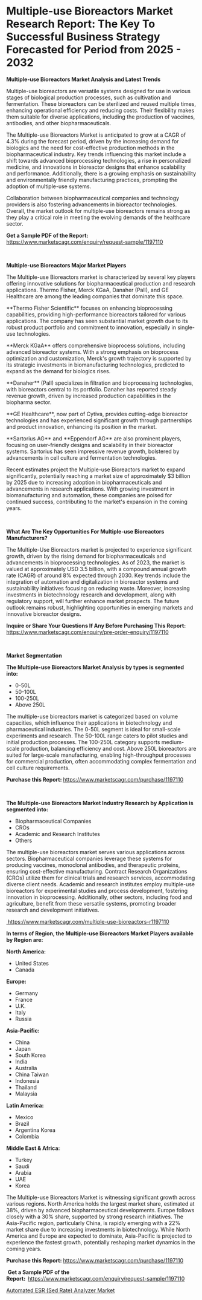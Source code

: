 <p><h1>Multiple-use Bioreactors Market Research Report: The Key To Successful Business Strategy Forecasted for Period from 2025 - 2032</h1></p><p><strong>Multiple-use Bioreactors Market Analysis and Latest Trends</strong></p>
<p><p>Multiple-use bioreactors are versatile systems designed for use in various stages of biological production processes, such as cultivation and fermentation. These bioreactors can be sterilized and reused multiple times, enhancing operational efficiency and reducing costs. Their flexibility makes them suitable for diverse applications, including the production of vaccines, antibodies, and other biopharmaceuticals.</p><p>The Multiple-use Bioreactors Market is anticipated to grow at a CAGR of 4.3% during the forecast period, driven by the increasing demand for biologics and the need for cost-effective production methods in the biopharmaceutical industry. Key trends influencing this market include a shift towards advanced bioprocessing technologies, a rise in personalized medicine, and innovations in bioreactor designs that enhance scalability and performance. Additionally, there is a growing emphasis on sustainability and environmentally friendly manufacturing practices, prompting the adoption of multiple-use systems.</p><p>Collaboration between biopharmaceutical companies and technology providers is also fostering advancements in bioreactor technologies. Overall, the market outlook for multiple-use bioreactors remains strong as they play a critical role in meeting the evolving demands of the healthcare sector.</p></p>
<p><strong>Get a Sample PDF of the Report:&nbsp;</strong> <a href="https://www.marketscagr.com/enquiry/request-sample/1197110?utm_campaign=2948&utm_medium=2&utm_source=Github&utm_content=ia&utm_term=05032025&utm_id=multiple-use-bioreactors">https://www.marketscagr.com/enquiry/request-sample/1197110</a></p>
<p>&nbsp;</p>
<p><strong>Multiple-use Bioreactors Major Market Players</strong></p>
<p><p>The Multiple-use Bioreactors market is characterized by several key players offering innovative solutions for biopharmaceutical production and research applications. Thermo Fisher, Merck KGaA, Danaher (Pall), and GE Healthcare are among the leading companies that dominate this space.</p><p>**Thermo Fisher Scientific** focuses on enhancing bioprocessing capabilities, providing high-performance bioreactors tailored for various applications. The company has seen substantial market growth due to its robust product portfolio and commitment to innovation, especially in single-use technologies.</p><p>**Merck KGaA** offers comprehensive bioprocess solutions, including advanced bioreactor systems. With a strong emphasis on bioprocess optimization and customization, Merck's growth trajectory is supported by its strategic investments in biomanufacturing technologies, predicted to expand as the demand for biologics rises.</p><p>**Danaher** (Pall) specializes in filtration and bioprocessing technologies, with bioreactors central to its portfolio. Danaher has reported steady revenue growth, driven by increased production capabilities in the biopharma sector. </p><p>**GE Healthcare**, now part of Cytiva, provides cutting-edge bioreactor technologies and has experienced significant growth through partnerships and product innovation, enhancing its position in the market.</p><p>**Sartorius AG** and **Eppendorf AG** are also prominent players, focusing on user-friendly designs and scalability in their bioreactor systems. Sartorius has seen impressive revenue growth, bolstered by advancements in cell culture and fermentation technologies.</p><p>Recent estimates project the Multiple-use Bioreactors market to expand significantly, potentially reaching a market size of approximately $3 billion by 2025 due to increasing adoption in biopharmaceuticals and advancements in research applications. With growing investment in biomanufacturing and automation, these companies are poised for continued success, contributing to the market's expansion in the coming years.</p></p>
<p>&nbsp;</p>
<p><strong>What Are The Key Opportunities For Multiple-use Bioreactors Manufacturers?</strong></p>
<p><p>The Multiple-Use Bioreactors market is projected to experience significant growth, driven by the rising demand for biopharmaceuticals and advancements in bioprocessing technologies. As of 2023, the market is valued at approximately USD 3.5 billion, with a compound annual growth rate (CAGR) of around 8% expected through 2030. Key trends include the integration of automation and digitalization in bioreactor systems and sustainability initiatives focusing on reducing waste. Moreover, increasing investments in biotechnology research and development, along with regulatory support, will further enhance market prospects. The future outlook remains robust, highlighting opportunities in emerging markets and innovative bioreactor designs.</p></p>
<p><strong>Inquire or Share Your Questions If Any Before Purchasing This Report:</strong> <a href="https://www.marketscagr.com/enquiry/pre-order-enquiry/1197110?utm_campaign=2948&utm_medium=2&utm_source=Github&utm_content=ia&utm_term=05032025&utm_id=multiple-use-bioreactors">https://www.marketscagr.com/enquiry/pre-order-enquiry/1197110</a></p>
<p>&nbsp;</p>
<p><strong>Market Segmentation</strong></p>
<p><strong>The Multiple-use Bioreactors Market Analysis by types is segmented into:</strong></p>
<p><ul><li>0-50L</li><li>50-100L</li><li>100-250L</li><li>Above 250L</li></ul></p>
<p><p>The multiple-use bioreactors market is categorized based on volume capacities, which influence their applications in biotechnology and pharmaceutical industries. The 0-50L segment is ideal for small-scale experiments and research. The 50-100L range caters to pilot studies and initial production processes. The 100-250L category supports medium-scale production, balancing efficiency and cost. Above 250L bioreactors are suited for large-scale manufacturing, enabling high-throughput processes for commercial production, often accommodating complex fermentation and cell culture requirements.</p></p>
<p><strong>Purchase this Report:&nbsp;</strong><a href="https://www.marketscagr.com/purchase/1197110?utm_campaign=2948&utm_medium=2&utm_source=Github&utm_content=ia&utm_term=05032025&utm_id=multiple-use-bioreactors">https://www.marketscagr.com/purchase/1197110</a></p>
<p>&nbsp;</p>
<p><strong>The Multiple-use Bioreactors Market Industry Research by Application is segmented into:</strong></p>
<p><ul><li>Biopharmaceutical Companies</li><li>CROs</li><li>Academic and Research Institutes</li><li>Others</li></ul></p>
<p><p>The multiple-use bioreactors market serves various applications across sectors. Biopharmaceutical companies leverage these systems for producing vaccines, monoclonal antibodies, and therapeutic proteins, ensuring cost-effective manufacturing. Contract Research Organizations (CROs) utilize them for clinical trials and research services, accommodating diverse client needs. Academic and research institutes employ multiple-use bioreactors for experimental studies and process development, fostering innovation in bioprocessing. Additionally, other sectors, including food and agriculture, benefit from these versatile systems, promoting broader research and development initiatives.</p></p>
<p><a href="https://www.marketscagr.com/multiple-use-bioreactors-r1197110?utm_campaign=2948&utm_medium=2&utm_source=Github&utm_content=ia&utm_term=05032025&utm_id=multiple-use-bioreactors">&nbsp;https://www.marketscagr.com/multiple-use-bioreactors-r1197110</a></p>
<p><strong>In terms of Region, the Multiple-use Bioreactors Market Players available by Region are:</strong></p>
<p>
    <p> <strong> North America: </strong>
        <ul>
            <li>United States</li>
            <li>Canada</li>
        </ul>
        </p> 
    <p> <strong> Europe: </strong>
        <ul>
            <li>Germany</li>
            <li>France</li>
            <li>U.K.</li>
            <li>Italy</li>
            <li>Russia</li>
        </ul>
        </p> 
    <p> <strong> Asia-Pacific: </strong>
        <ul>
            <li>China</li>
            <li>Japan</li>
            <li>South Korea</li>
            <li>India</li>
            <li>Australia</li>
            <li>China Taiwan</li>
            <li>Indonesia</li>
            <li>Thailand</li>
            <li>Malaysia</li>
        </ul>
        </p> 
    <p> <strong> Latin America: </strong>
        <ul>
            <li>Mexico</li>
            <li>Brazil</li>
            <li>Argentina Korea</li>
            <li>Colombia</li>
        </ul>
        </p> 
    <p> <strong> Middle East & Africa: </strong>
        <ul>
            <li>Turkey</li>
            <li>Saudi</li>
            <li>Arabia</li>
            <li>UAE</li>
            <li>Korea</li>
        </ul>
    </p>
    </p>
<p><p>The Multiple-use Bioreactors Market is witnessing significant growth across various regions. North America holds the largest market share, estimated at 38%, driven by advanced biopharmaceutical developments. Europe follows closely with a 30% share, supported by strong research initiatives. The Asia-Pacific region, particularly China, is rapidly emerging with a 22% market share due to increasing investments in biotechnology. While North America and Europe are expected to dominate, Asia-Pacific is projected to experience the fastest growth, potentially reshaping market dynamics in the coming years.</p></p>
<p><strong>Purchase this Report: </strong><a href="https://www.marketscagr.com/purchase/1197110?utm_campaign=2948&utm_medium=2&utm_source=Github&utm_content=ia&utm_term=05032025&utm_id=multiple-use-bioreactors">https://www.marketscagr.com/purchase/1197110</a></p>
<p>&nbsp;<strong>Get a Sample PDF of the Report:&nbsp;&nbsp;</strong><a href="https://www.marketscagr.com/enquiry/request-sample/1197110?utm_campaign=2948&utm_medium=2&utm_source=Github&utm_content=ia&utm_term=05032025&utm_id=multiple-use-bioreactors">https://www.marketscagr.com/enquiry/request-sample/1197110</a></p>
<p><strong></strong></p>
<p><p><a href="https://github.com/penecorodz74/Market-Research-Report-List-1/blob/main/automated-esr-sed-rate-analyzer-market.md?utm_campaign=2948&utm_medium=2&utm_source=Github&utm_content=ia&utm_term=05032025&utm_id=multiple-use-bioreactors">Automated ESR (Sed Rate) Analyzer Market</a></p></p>